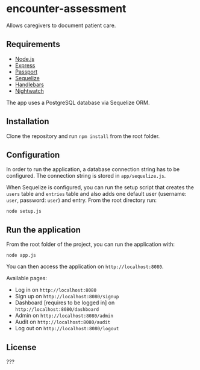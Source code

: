 # encounter-assessment

Allows caregivers to document patient care.


## Requirements

* [Node.js](https://nodejs.org/en/)
* [Express](http://expressjs.com/)
* [Passport](http://passportjs.org)
* [Sequelize](http://sequelizejs.com)
* [Handlebars](http://handlebarsjs.com/)
* [Nightwatch](http://nightwatchjs.org/)

The app uses a PostgreSQL database via Sequelize ORM.

## Installation

Clone the repository and run `npm install` from the root folder.

## Configuration

In order to run the application, a database connection string has to be configured. The connection string is stored in `app/sequelize.js`.

When Sequelize is configured, you can run the setup script that creates the `users` table and `entries` table and also adds one default user (username: `user`, password: `user`) and entry. From the root directory run:

```
node setup.js
```


## Run the application

From the root folder of the project, you can run the application with:
```
node app.js
```
You can then access the application on `http://localhost:8080`.

Available pages:
* Log in on `http://localhost:8080`
* Sign up on `http://localhost:8080/signup`
* Dashboard [requires to be logged in] on `http://localhost:8080/dashboard`
* Admin on `http://localhost:8080/admin`
* Audit on `http://localhost:8080/audit`
* Log out on `http://localhost:8080/logout`

## License

???
